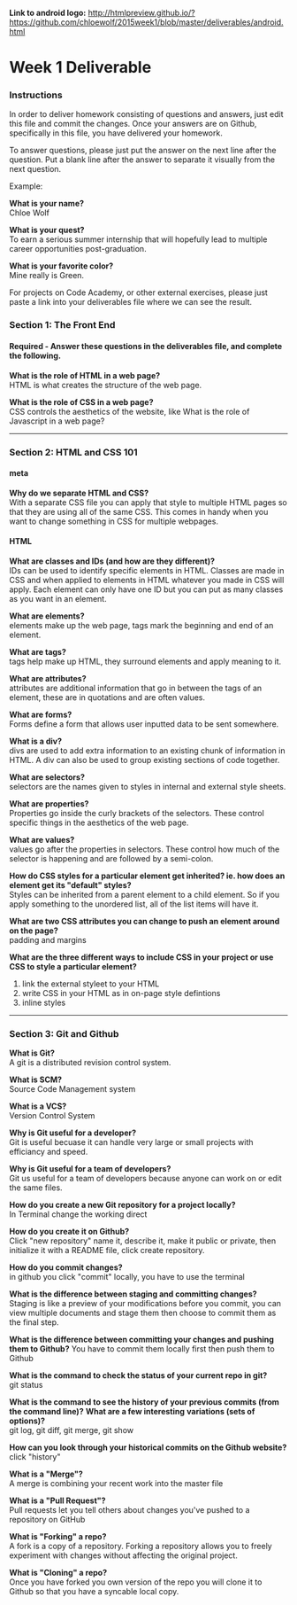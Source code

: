**Link to android logo:** http://htmlpreview.github.io/?https://github.com/chloewolf/2015week1/blob/master/deliverables/android.html


# Week 1 Deliverable  

### Instructions  

In order to deliver homework consisting of questions and answers, just edit this file and commit the changes.  Once your answers are on Github, specifically in this file, you have delivered your homework.  
  
To answer questions, please just put the answer on the next line after the question.  Put a blank line after the answer to separate it visually from the next question.  

Example:  

**What is your name?** <br/> 
Chloe Wolf

**What is your quest?**<br/>
To earn a serious summer internship that will hopefully lead to multiple career opportunities post-graduation.   

**What is your favorite color?**<br/>
Mine really is Green.  

For projects on Code Academy, or other external exercises, please just paste a link into your deliverables file where we can see the result.  

### Section 1: The Front End
#### Required - Answer these questions in the deliverables file, and complete the following. 

**What is the role of HTML in a web page?** <br/>
HTML is what creates the structure of the web page. 



**What is the role of CSS in a web page?** <br/>
CSS controls the aesthetics of the website, like 
What is the role of Javascript in a web page?  

---

### Section 2: HTML and CSS 101
#### meta
**Why do we separate HTML and CSS?**  
With a separate CSS file you can apply that style to multiple HTML pages so that they are using all of the same CSS. This comes in handy when you want to change something in CSS for multiple webpages.


#### HTML
**What are classes and IDs (and how are they different)?**  
IDs can be used to identify specific elements in HTML. Classes are made in CSS and when applied to elements in HTML whatever you made in CSS will apply. Each element can only have one ID but you can put as many classes as you want in an element. 


**What are elements?**  
elements make up the web page, tags mark the beginning and end of an element.

**What are tags?**   
tags help make up HTML, they surround elements and apply meaning to it. 


**What are attributes?**   
attributes are additional information that go in between the tags of an element, these are in quotations and are often values.


**What are forms?**  
Forms define a form that allows user inputted data to be sent somewhere.


**What is a div?**  
divs are used to add extra information to an existing chunk of information in HTML. A div can also be used to group existing sections of code together.


**What are selectors?**  
selectors are the names given to styles in internal and external style sheets. 

**What are properties?**   
Properties go inside the curly brackets of the selectors. These control specific things in the aesthetics of the web page.

**What are values?**  
values go after the properties in selectors. These control how much of the selector is happening and are followed by a semi-colon.

**How do CSS styles for a particular element get inherited? ie. how does an element get its "default" styles?**  
Styles can be inherited from a parent element to a child element. So if you apply something to the unordered list, all of the list items will have it. 

**What are two CSS attributes you can change to push an element around on the page?**   
padding and margins 

**What are the three different ways to include CSS in your project or use CSS to style a particular element?**  
1. link the external styleet to your HTML<br/>
2. write CSS in your HTML as in on-page style defintions  
3. inline styles 



---
### Section 3: Git and Github  
**What is Git?**   
A git is a distributed revision control system.

**What is SCM?**  
Source Code Management system

**What is a VCS?**  
Version Control System 

**Why is Git useful for a developer?**   
Git is useful becuase it can handle very large or small projects with efficiancy and speed.  

**Why is Git useful for a team of developers?**   
Git us useful for a team of developers because anyone can work on or edit the same files.

**How do you create a new Git repository for a project locally?**  
In Terminal change the working direct

**How do you create it on Github?**  
Click "new repository" name it, describe it, make it public or private, then initialize it with a README file, click create repository.  

**How do you commit changes?**  
in github you click "commit" locally, you have to use the terminal

**What is the difference between staging and committing changes?**  
Staging is like a preview of your modifications before you commit, you can view multiple documents and stage them then choose to commit them as the final step.

**What is the difference between committing your changes and pushing them to Github?** 
You have to commit them locally first then push them to Github

**What is the command to check the status of your current repo in git?**   
git status

**What is the command to see the history of your previous commits (from the command line)?**  **What are a few interesting**
**variations (sets of options)?**   
git log, git diff, git merge, git show

**How can you look through your historical commits on the Github website?**   
click "history"

**What is a "Merge"?**  
A merge is combining your recent work into the master file

**What is a "Pull Request"?**   
Pull requests let you tell others about changes you've pushed to a repository on GitHub

**What is "Forking" a repo?**  
A fork is a copy of a repository. Forking a repository allows you to freely experiment with changes without affecting the original project.

**What is "Cloning" a repo?**   
Once you have forked you own version of the repo you will clone it to Github so that you have a syncable local copy.

